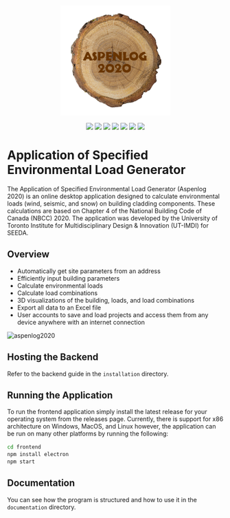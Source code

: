 <p align="center">
  <img src="assets/images/aspenlog2020logo.png" />
</p>

<p align="center">
    <img src="https://img.shields.io/badge/python-3670A0?style=for-the-badge&logo=python&logoColor=ffdd54">
    <img src="https://img.shields.io/badge/javascript-%23323330.svg?style=for-the-badge&logo=javascript&logoColor=%23F7DF1">
    <img src="https://img.shields.io/badge/Electron-191970?style=for-the-badge&logo=Electron&logoColor=white">
    <img src="https://img.shields.io/badge/FastAPI-005571?style=for-the-badge&logo=fastapi">
    <img src="https://img.shields.io/badge/postgres-%23316192.svg?style=for-the-badge&logo=postgresql&logoColor=white">
    <img src="https://img.shields.io/badge/docker-%230db7ed.svg?style=for-the-badge&logo=docker&logoColor=white">
    <img src="https://img.shields.io/badge/blender-%23F5792A.svg?style=for-the-badge&logo=blender&logoColor=white">
</p>

# Application of Specified Environmental Load Generator
The Application of Specified Environmental Load Generator (Aspenlog 2020) is an
online desktop application designed to calculate environmental loads (wind,
seismic, and snow) on building cladding components. These calculations are based
on Chapter 4 of the National Building Code of Canada (NBCC) 2020. The
application was developed by the University of Toronto Institute for
Multidisciplinary Design & Innovation (UT-IMDI) for SEEDA.

## Overview
- Automatically get site parameters from an address
- Efficiently input building parameters
- Calculate environmental loads
- Calculate load combinations
- 3D visualizations of the building, loads, and load combinations
- Export all data to an Excel file
- User accounts to save and load projects and access them from any device anywhere with an internet connection

![aspenlog2020](assets/images/aspenlog_demo.gif)


## Hosting the Backend
Refer to the backend guide in the `installation` directory.

## Running the Application
To run the frontend application simply install the latest release for your operating system from the releases page.
Currently, there is support for x86 architecture on Windows, MacOS, and Linux however, the application can be run on
many other platforms by running the following:

```bash
cd frontend
npm install electron
npm start
```

## Documentation
You can see how the program is structured and how to use it in the `documentation` directory.

